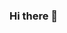 ### Hi there 👋

<!--
**maryam-bajwa/maryam-bajwa** is a ✨ _special_ ✨ repository because its `README.md` (this file) appears on your GitHub profile
author-maryam bajwa
